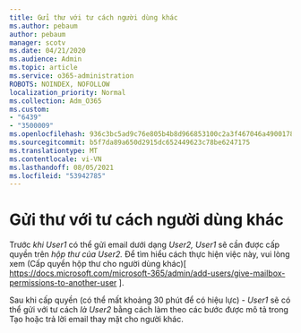 ```yaml
---
title: Gửi thư với tư cách người dùng khác
ms.author: pebaum
author: pebaum
manager: scotv
ms.date: 04/21/2020
ms.audience: Admin
ms.topic: article
ms.service: o365-administration
ROBOTS: NOINDEX, NOFOLLOW
localization_priority: Normal
ms.collection: Adm_O365
ms.custom:
- "6439"
- "3500009"
ms.openlocfilehash: 936c3bc5ad9c76e805b4b8d966853100c2a3f467046a490017813b011ef9b600
ms.sourcegitcommit: b5f7da89a650d2915dc652449623c78be6247175
ms.translationtype: MT
ms.contentlocale: vi-VN
ms.lasthandoff: 08/05/2021
ms.locfileid: "53942785"
---
```

# <a name="sending-mail-as-another-user"></a>Gửi thư với tư cách người dùng khác

Trước *khi User1* có thể gửi email dưới dạng *User2,* *User1* sẽ cần được cấp quyền trên *hộp thư của User2.* Để tìm hiểu cách thực hiện việc này, vui lòng xem (Cấp quyền hộp thư cho người dùng khác)[ https://docs.microsoft.com/microsoft-365/admin/add-users/give-mailbox-permissions-to-another-user ].

Sau khi cấp quyền (có thể mất khoảng 30 phút để có hiệu lực) - *User1* sẽ có thể gửi với tư cách *là User2* bằng cách làm theo các bước được mô tả trong Tạo hoặc trả lời email thay mặt cho người khác.
